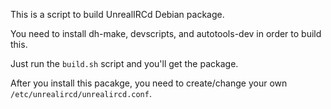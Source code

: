 This is a script to build UnrealIRCd Debian package.

You need to install dh-make, devscripts, and autotools-dev
in order to build this.

Just run the `build.sh` script and you'll get the package.

After you install this pacakge, you need to create/change
your own `/etc/unrealircd/unrealircd.conf`.
